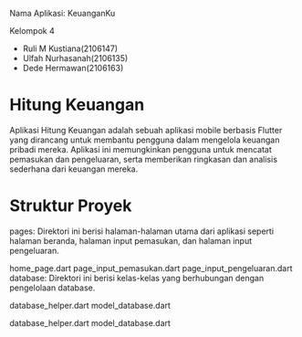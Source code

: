 Nama Aplikasi: KeuanganKu

Kelompok 4
<ul>
  <li>Ruli M Kustiana(2106147)</li>
  <li>Ulfah Nurhasanah(2106135)</li>
  <li>Dede Hermawan(2106163)</li>
</ul>

# Hitung Keuangan

Aplikasi Hitung Keuangan adalah sebuah aplikasi mobile berbasis Flutter yang dirancang untuk membantu pengguna dalam mengelola keuangan pribadi mereka. Aplikasi ini memungkinkan pengguna untuk mencatat pemasukan dan pengeluaran, serta memberikan ringkasan dan analisis sederhana dari keuangan mereka.

# Struktur Proyek

pages: Direktori ini berisi halaman-halaman utama dari aplikasi seperti halaman beranda, halaman input pemasukan, dan halaman input pengeluaran.

home_page.dart
page_input_pemasukan.dart
page_input_pengeluaran.dart
database: Direktori ini berisi kelas-kelas yang berhubungan dengan pengelolaan database.

database_helper.dart
model_database.dart

database_helper.dart
model_database.dart

